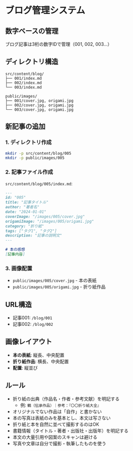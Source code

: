 # ブログ管理システム
## 数字ベースの管理
ブログ記事は3桁の数字IDで管理（001, 002, 003...）

## ディレクトリ構造
```
src/content/blog/
├── 001/index.md
├── 002/index.md
└── 003/index.md

public/images/
├── 001/cover.jpg, origami.jpg
├── 002/cover.jpg, origami.jpg
└── 003/cover.jpg, origami.jpg
```

## 新記事の追加
### 1. ディレクトリ作成
```bash
mkdir -p src/content/blog/005
mkdir -p public/images/005
```

### 2. 記事ファイル作成
`src/content/blog/005/index.md`:
```markdown
---
id: "005"
title: "記事タイトル"
author: "著者名"
date: "2024-01-01"
coverImage: "/images/005/cover.jpg"
origamiImage: "/images/005/origami.jpg"
category: "折り紙"
tags: ["タグ1", "タグ2"]
description: "記事の説明文"
---

# 本の感想
[記事内容]
```

### 3. 画像配置
- `public/images/005/cover.jpg` - 本の表紙
- `public/images/005/origami.jpg` - 折り紙作品

## URL構造
- 記事001: `/blog/001`
- 記事002: `/blog/002`

## 画像レイアウト
- **本の表紙**: 縦長、中央配置
- **折り紙作品**: 横長、中央配置
- **配置**: 縦並び

## ルール
- 折り紙の出典（作品名・作者・参考文献）を明記する  
  - 例: `鶴（伝承作品）｜参考：『〇〇折り紙大全』`  
- オリジナルでない作品は「自作」と書かない  
- 本の写真は表紙のみを基本とし、本文は写さない  
- 折り紙と本を自然に並べて撮影するのはOK  
- 書籍情報（タイトル・著者・出版社・出版年）を明記する  
- 本文の大量引用や図案のスキャンは避ける  
- 写真や文章は自分で撮影・執筆したものを使う  
